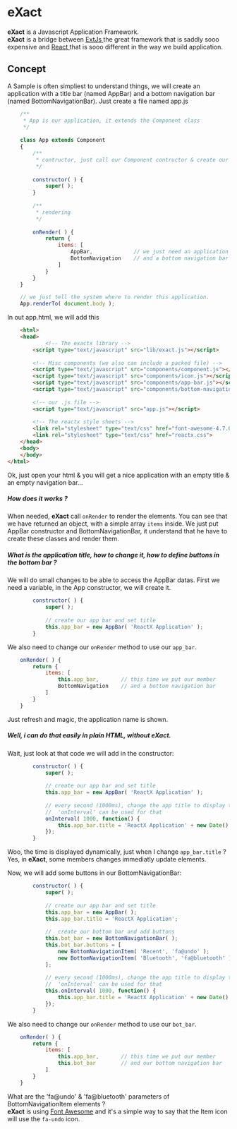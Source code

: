 # eXact
**eXact** is a Javascript Application Framework.  
**eXact** is a bridge between [ ExtJs ](www.sencha.com) the great framework that is saddly sooo expensive and [ React ](www.react.org) that is sooo different in the way we build application.

## Concept

A Sample is often simpliest to understand things, we will create an application with a title bar (named AppBar) and a bottom navigation bar (named BottomNavigationBar).
Just create a file named app.js

```javascript
    /**
     * App is our application, it extends the Component class
     */
     
    class App extends Component
    {
        /**
         * contructor, just call our Component contructor & create our AppBar component
         */
         
        constructor( ) {
            super( );
        }
    
        /**
         * rendering
         */
         
        onRender( ) {
            return {
                items: [
                    AppBar,             // we just need an application bar
                    BottomNavigation    // and a bottom navigation bar
                ]
            }
        }
    }

    // we just tell the system where to render this application.
    App.renderTo( document.body );
```

In out app.html, we will add this

```html
    <html>
	<head>
	        <!-- The exactx library -->
		<script type="text/javascript" src="lib/exact.js"></script>
		
		<!-- Misc components (we also can include a packed file) -->
		<script type="text/javascript" src="components/component.js"></script>
		<script type="text/javascript" src="components/icon.js"></script>
		<script type="text/javascript" src="components/app-bar.js"></script>
		<script type="text/javascript" src="components/bottom-navigation.js"></script>
	
	    <!-- our .js file -->
		<script type="text/javascript" src="app.js"></script>
		
		<!-- The reactx style sheets -->
		<link rel="stylesheet" type="text/css" href="font-awesome-4.7.0/css/font-awesome.min.css">
		<link rel="stylesheet" type="text/css" href="reactx.css">
	</head>
	<body>
	</body>
</html>
```

Ok, just open your html & you will get a nice application with an empty title & an empty navigation bar...

##### How does it works ?

When needed, **eXact** call `onRender` to render the elements. You can see that we have returned an object, with a simple array `items` inside. We just put AppBar constructor and BottomNavigationBar, it understand that he have to create these classes and render them. 

##### What is the application title, how to change it, how to define buttons in the bottom bar ?
We will do small changes to be able to access the AppBar datas. First we need a variable, in the App constructor, we will create it.

```javascript
        constructor( ) {
            super( );
            
            // create our app bar and set title
            this.app_bar = new AppBar( 'ReactX Application' );
        }
```

We also need to change our `onRender` method to use our `app_bar`.

```javascript
    onRender( ) {
        return {
            items: [
                this.app_bar,       // this time we put our member
                BottomNavigation    // and a bottom navigation bar
            ]
        }
    }
```

Just refresh and magic, the application name is shown.  
##### Well, i can do that easily in plain HTML, without eXact.  
Wait, just look at that code we will add in the constructor:

```javascript
        constructor( ) {
            super( );
            
            // create our app bar and set title
            this.app_bar = new AppBar( 'ReactX Application' );
            
            // every second (1000ms), change the app title to display time
            //  'onInterval' can be used for that
            onInterval( 1000, function() { 
                this.app_bar.title = 'ReactX Application' + new Date().toLocaleTime(); 
            });
        }
```

Woo, the time is displayed dynamically, just when I change `app_bar.title` ?  
Yes, in **eXact**, some members changes immediatly update elements.  

Now, we will add some buttons in our BottomNavigationBar:

```javascript
        constructor( ) {
            super( );
            
            // create our app bar and set title
            this.app_bar = new AppBar( );
            this.app_bar.title = 'ReactX Application';
            
            //  create our bottom bar and add buttons
            this.bot_bar = new BottomNavigationBar( );
            this.bot_bar.buttons = [
                new BottomNavigationItem( 'Recent', 'fa@undo' );
                new BottomNavigationItem( 'Bluetooth', 'fa@bluetooth' );
            ];
            
            // every second (1000ms), change the app title to display time
            //  'onInterval' can be used for that
            this.onInterval( 1000, function() { 
                this.app_bar.title = 'ReactX Application' + new Date().toLocaleTime(); 
            });
        }
```
We also need to change our `onRender` method to use our `bot_bar`.

```javascript
    onRender( ) {
        return {
            items: [
                this.app_bar,       // this time we put our member
                this.bot_bar        // and our bottom navigation bar
            ]
        }
    }
```

What are the 'fa@undo' & 'fa@bluetooth' parameters of BottomNavigationItem elements ?  
**eXact** is using [Font Awesome](fontawesome.org) and it's a simple way to say that the Item icon will use the `fa-undo` icon.




